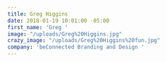 ```yaml
---
title: Greg Higgins
date: 2018-01-19 10:01:00 -05:00
first_name: 'Greg '
image: "/uploads/Greg%20Higgins.jpg"
crazy_image: "/uploads/Greg%20Higgins%20fun.jpg"
company: 'beConnected Branding and Design '
---
```


